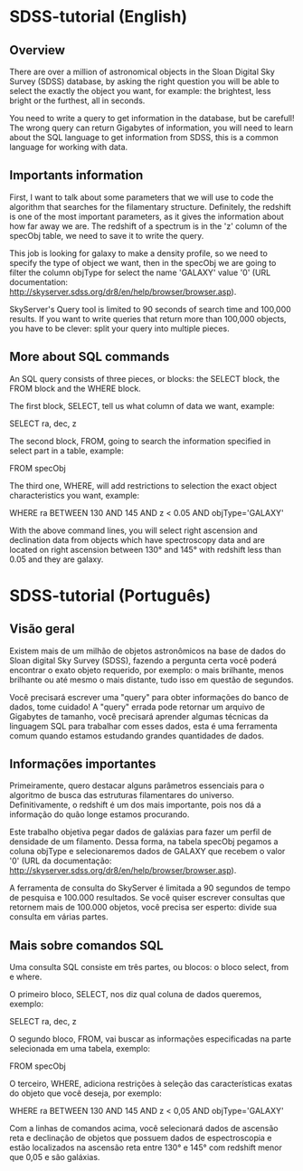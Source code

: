 # SDSS-tutorial (English)

## Overview
There are over a million of astronomical objects in the Sloan Digital Sky Survey (SDSS) database, 
by asking the right question you will be able to select the exactly the object you want, for example:
the brightest, less bright or the furthest, all in seconds.

You need to write a query to get information in the database, but be carefull! The wrong query can
return Gigabytes of information, you will need to learn about the SQL language to get information from SDSS, this is a common language for working with data.

## Importants information

First, I want to talk about some parameters that we will use to code the algorithm that searches
for the filamentary structure. Definitely, the redshift is one of the most important parameters,
as it gives the information about how far away we are. The redshift of a spectrum is in the 'z'
column of the specObj table, we need to save it to write the query.

This job is looking for galaxy to make a density profile, so we need to specify the type of
object we want, then in the specObj we are going to filter the column objType for select the name 
'GALAXY' value '0' (URL documentation: http://skyserver.sdss.org/dr8/en/help/browser/browser.asp).

SkyServer's Query tool is limited to 90 seconds of search time and 100,000 results. If you want to write
queries that return more than 100,000 objects, you have to be clever: split your query into multiple pieces.

## More about SQL commands

An SQL query consists of three pieces, or blocks: the SELECT block, the FROM block and the WHERE block.

The first block, SELECT, tell us what column of data we want, example:

SELECT ra, dec, z

The second block, FROM, going to search the information specified in select part in a table, example:

FROM specObj

The third one, WHERE, will add restrictions to selection the exact object characteristics you want, example:

WHERE ra BETWEEN 130 AND 145 AND z < 0.05 AND objType='GALAXY'

With the above command lines, you will select right ascension and declination data from objects
which have spectroscopy data and are located on right ascension between 130° and 145° with redshift
less than 0.05 and they are galaxy.

# SDSS-tutorial (Português)

## Visão geral
Existem mais de um milhão de objetos astronômicos na base de dados do Sloan digital Sky Survey (SDSS),
fazendo a pergunta certa você poderá encontrar o exato objeto requerido, por exemplo: o mais brilhante,
menos brilhante ou até mesmo o mais distante, tudo isso em questão de segundos.

Você precisará escrever uma "query" para obter informações do banco de dados, tome cuidado! A "query"
errada pode retornar um arquivo de Gigabytes de tamanho, você precisará aprender algumas técnicas da
linguagem SQL para trabalhar com esses dados, esta é uma ferramenta comum quando estamos estudando
grandes quantidades de dados.

## Informações importantes

Primeiramente, quero destacar alguns parâmetros essenciais para o algoritmo de busca das estruturas
filamentares do universo. Definitivamente, o redshift é um dos mais importante, pois nos dá a informação do quão longe estamos procurando.

Este trabalho objetiva pegar dados de galáxias para fazer um perfil de densidade de um filamento. Dessa forma,
na tabela specObj pegamos a coluna objType e selecionaremos dados de GALAXY que recebem o valor '0'
(URL da documentação: http://skyserver.sdss.org/dr8/en/help/browser/browser.asp).

A ferramenta de consulta do SkyServer é limitada a 90 segundos de tempo de pesquisa e 100.000 resultados. 
Se você quiser escrever consultas que retornem mais de 100.000 objetos, você precisa ser esperto:
divide sua consulta em várias partes.

## Mais sobre comandos SQL

Uma consulta SQL consiste em três partes, ou blocos: o bloco select, from e where.

O primeiro bloco, SELECT, nos diz qual coluna de dados queremos, exemplo:

SELECT ra, dec, z

O segundo bloco, FROM, vai buscar as informações especificadas na parte selecionada em uma tabela, exemplo:

FROM specObj

O terceiro, WHERE, adiciona restrições à seleção das características exatas do objeto que você deseja, por exemplo:

WHERE ra BETWEEN 130 AND 145 AND z < 0,05 AND objType='GALAXY'

Com a linhas de comandos acima, você selecionará dados de ascensão reta e declinação de objetos
que possuem dados de espectroscopia e estão localizados na ascensão reta entre 130° e 145° com redshift 
menor que 0,05 e são galáxias.


